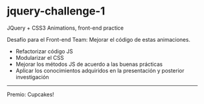 jquery-challenge-1
==================

JQuery + CSS3 Animations, front-end practice

Desafío para el Front-end Team: Mejorar el código de estas animaciones.

- Refactorizar código JS
- Modularizar el CSS
- Mejorar los métodos JS de acuerdo a las buenas prácticas
- Aplicar los conocimientos adquiridos en la presentación y posterior investigación

*******************************

Premio: Cupcakes!
